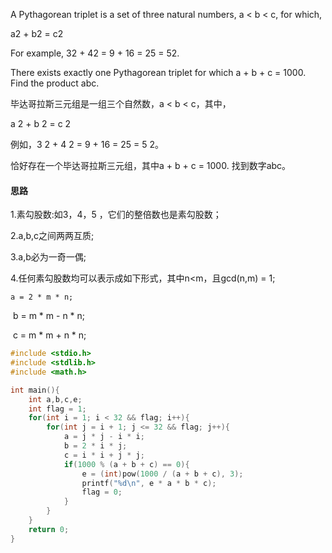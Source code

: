 A Pythagorean triplet is a set of three natural numbers, a < b < c, for which,

a2 + b2 = c2

For example, 32 + 42 = 9 + 16 = 25 = 52.

There exists exactly one Pythagorean triplet for which a + b + c = 1000.
Find the product abc.

毕达哥拉斯三元组是一组三个自然数，a < b < c，其中，

a 2 + b 2 = c 2

例如，3 2 + 4 2 = 9 + 16 = 25 = 5 2。

恰好存在一个毕达哥拉斯三元组，其中a + b + c = 1000. 
找到数字abc。

#### 思路

1.素勾股数:如3，4，5 ，它们的整倍数也是素勾股数；

2.a,b,c之间两两互质;

3.a,b必为一奇一偶;

4.任何素勾股数均可以表示成如下形式，其中n<m，且gcd(n,m) = 1;

 	a = 2 * m * n;

​	b = m * m - n * n;

​	c = m * m + n * n;

```c
#include <stdio.h>
#include <stdlib.h>
#include <math.h>

int main(){
	int a,b,c,e;
	int flag = 1;
	for(int i = 1; i < 32 && flag; i++){
		for(int j = i + 1; j <= 32 && flag; j++){
			a = j * j - i * i;
			b = 2 * i * j;
			c = i * i + j * j;
			if(1000 % (a + b + c) == 0){
				e = (int)pow(1000 / (a + b + c), 3);
				printf("%d\n", e * a * b * c);
				flag = 0;
			}
		}
	}
	return 0;
}
```

